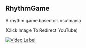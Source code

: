 ## RhythmGame
 
A rhythm game based on osu!mania

(Click Image To Redirect YouTube)

[![Video Label](http://img.youtube.com/vi/E_MLWrvOl0c/0.jpg)](https://youtu.be/E_MLWrvOl0c)
